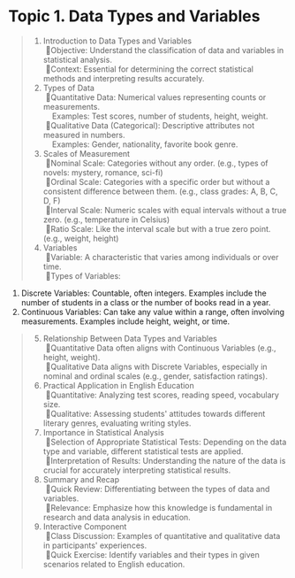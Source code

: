 # Topic 1. Data Types and Variables

> 1. Introduction to Data Types and Variables  
&nbsp;🔸Objective: Understand the classification of data and variables in statistical analysis.  
&nbsp;🔸Context: Essential for determining the correct statistical methods and interpreting results accurately.
> 2. Types of Data  
&nbsp;🔸Quantitative Data: Numerical values representing counts or measurements.  
&nbsp;&nbsp;&nbsp;   Examples: Test scores, number of students, height, weight.  
&nbsp;🔸Qualitative Data (Categorical): Descriptive attributes not measured in numbers.  
&nbsp;&nbsp;&nbsp;   Examples: Gender, nationality, favorite book genre.  
> 3. Scales of Measurement  
&nbsp;🔸Nominal Scale: Categories without any order. (e.g., types of novels: mystery, romance, sci-fi)  
&nbsp;🔸Ordinal Scale: Categories with a specific order but without a consistent difference between them. (e.g., class grades: A, B, C, D, F)  
&nbsp;🔸Interval Scale: Numeric scales with equal intervals without a true zero. (e.g., temperature in Celsius)  
&nbsp;🔸Ratio Scale: Like the interval scale but with a true zero point. (e.g., weight, height)  
> 4. Variables   
&nbsp;🔸Variable: A characteristic that varies among individuals or over time.  
&nbsp;🔸Types of Variables:  
1) Discrete Variables: Countable, often integers. Examples include the number of students in a class or the number of books read in a year.
2) Continuous Variables: Can take any value within a range, often involving measurements. Examples include height, weight, or time.  
> 5. Relationship Between Data Types and Variables  
&nbsp;🔸Quantitative Data often aligns with Continuous Variables (e.g., height, weight).  
&nbsp;🔸Qualitative Data aligns with Discrete Variables, especially in nominal and ordinal scales (e.g., gender, satisfaction ratings).  
> 6. Practical Application in English Education  
&nbsp;🔸Quantitative: Analyzing test scores, reading speed, vocabulary size.  
&nbsp;🔸Qualitative: Assessing students' attitudes towards different literary genres, evaluating writing styles.  
> 7. Importance in Statistical Analysis  
&nbsp;🔸Selection of Appropriate Statistical Tests: Depending on the data type and variable, different statistical tests are applied.  
&nbsp;🔸Interpretation of Results: Understanding the nature of the data is crucial for accurately interpreting statistical results.  
> 8. Summary and Recap  
&nbsp;🔸Quick Review: Differentiating between the types of data and variables.  
&nbsp;🔸Relevance: Emphasize how this knowledge is fundamental in research and data analysis in education.  
> 9. Interactive Component  
&nbsp;🔸Class Discussion: Examples of quantitative and qualitative data in participants' experiences.  
&nbsp;🔸Quick Exercise: Identify variables and their types in given scenarios related to English education.  
